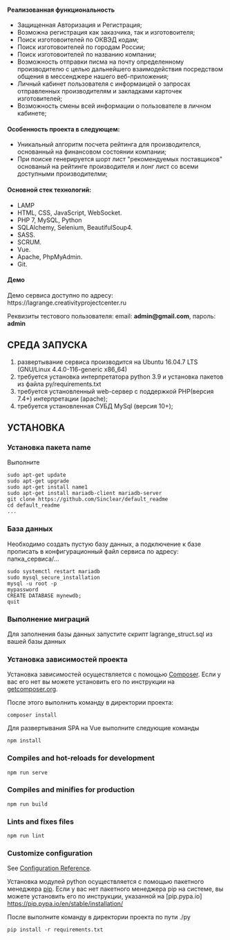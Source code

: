 <p align="center">
<h4>Реализованная функциональность</h4>
<ul>
    <li>Защищенная Авторизация и Регистрация;</li>
    <li>Возможна регистрация как заказчика, так и изготовоителя;</li>
    <li>Поиск изготовоителей по ОКВЭД кодам;</li>
    <li>Поиск изготовоителей по городам России;</li>
    <li>Поиск изготовоителей по названию компании;</li>
    <li>Возможность отправки писма на почту определенному производителю с целью дальнейшего взаимодействия посредством общения в мессенджере нашего веб-приложения;</li>
    <li>Личный кабинет пользователя с информаицей о запросах отправленных производителям и закладками карточек изготовителей;</li>
    <li>Возможность смены всей информации о пользователе в личном кабинете;</li> 
</ul> 
<h4>Особенность проекта в следующем:</h4>
<ul>
<li>Уникальный алгоритм посчета рейтинга для производителся, основанный на финансовом состоянии компании;</li>
 <li>При поиске генерируется шорт лист "рекомендуемых поставщиков" основаный на рейтинге производителя и лонг лист со всеми доступными производителми;</li>
 </ul>
<h4>Основной стек технологий:</h4>
<ul>
  <li>LAMP</li>
	<li>HTML, CSS, JavaScript, WebSocket.</li>
	<li>PHP 7, MySQL, Python</li>
	<li>SQLAlchemy, Selenium, BeautifulSoup4.</li>
	<li>SASS.</li>
	<li>SCRUM.</li>
	<li>Vue.</li>
  <li>Apache, PhpMyAdmin.</li>
	<li>Git.</li>
  
 </ul>
<h4>Демо</h4>
<p>Демо сервиса доступно по адресу: https://lagrange.creativityprojectcenter.ru </p>
<p>Реквизиты тестового пользователя: email: <b>admin@gmail.com</b>, пароль: <b>admin</b></p>




СРЕДА ЗАПУСКА
------------
1) развертывание сервиса производится на Ubuntu 16.04.7 LTS (GNU/Linux 4.4.0-116-generic x86_64)
2) требуется установка интерпретатора python 3.9 и установка пакетов из файла py/requirements.txt
3) требуется установленный web-сервер с поддержкой PHP(версия 7.4+) интерпретации (apache);
4) требуется установленная СУБД MySql (версия 10+);


УСТАНОВКА
------------
### Установка пакета name

Выполните 
~~~
sudo apt-get update
sudo apt-get upgrade
sudo apt-get install name1
sudo apt-get install mariadb-client mariadb-server
git clone https://github.com/Sinclear/default_readme
cd default_readme
...
~~~
### База данных

Необходимо создать пустую базу данных, а подключение к базе прописать в конфигурационный файл сервиса по адресу: папка_сервиса/...
~~~
sudo systemctl restart mariadb
sudo mysql_secure_installation
mysql -u root -p
mypassword
CREATE DATABASE mynewdb;
quit
~~~
### Выполнение миграций

Для заполнения базы данных запустите скрипт lagrange_struct.sql из вашей базы данных

### Установка зависимостей проекта

Установка зависимостей осуществляется с помощью [Composer](http://getcomposer.org/). Если у вас его нет вы можете установить его по инструкции
на [getcomposer.org](http://getcomposer.org/doc/00-intro.md#installation-nix).

После этого выполнить команду в директории проекта:

~~~
composer install
~~~

Для развертывания SPA на Vue выполните следующие команды
```
npm install
```

### Compiles and hot-reloads for development
```
npm run serve
```

### Compiles and minifies for production
```
npm run build
```

### Lints and fixes files
```
npm run lint
```

### Customize configuration
See [Configuration Reference](https://cli.vuejs.org/config/).

Установка модулей python осуществляется с помощью пакетного менеджера [pip](https://pypi.org/project/pip/). Если у вас нет пакетного менеджера pip на системе,
вы можете установить его по инструкции, указанной на [pip.pypa.io] https://pip.pypa.io/en/stable/installation/

После выполните команду в директории проекта по пути ./py
~~~
pip install -r requirements.txt
~~~
